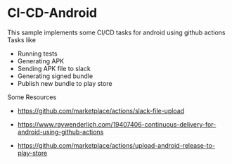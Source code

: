 # CI-CD-Android

This sample implements some CI/CD tasks for android using github actions
Tasks like
- Running tests
- Generating APK
- Sending APK file to slack
- Generating signed bundle
- Publish new bundle to play store

Some Resources 
- https://github.com/marketplace/actions/slack-file-upload

- https://www.raywenderlich.com/19407406-continuous-delivery-for-android-using-github-actions

- https://github.com/marketplace/actions/upload-android-release-to-play-store
